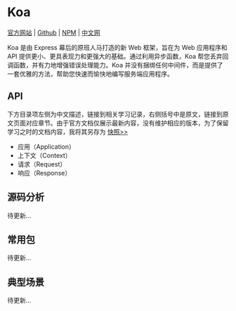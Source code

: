 # Koa

[官方网站](https://koajs.com) | [Github](https://github.com/koajs) | [NPM](https://www.npmjs.com/package/koa) | [中文网](http://koajs.cn)

Koa 是由 Express 幕后的原班人马打造的新 Web 框架，旨在为 Web 应用程序和 API 提供更小、更具表现力和更强大的基础。通过利用异步函数，Koa 帮您丢弃回调函数，并有力地增强错误处理能力。Koa 并没有捆绑任何中间件，而是提供了一套优雅的方法，帮助您快速而愉快地编写服务端应用程序。

## API

下方目录项左侧为中文描述，链接到相关学习记录，右侧括号中是原文，链接到原文页面对应章节。由于官方文档仅展示最新内容，没有维护相应的版本，为了保留学习之时的文档内容，我将其另存为 [快照>>](./snapshoot/)

- 应用（Application）
- 上下文（Context）
- 请求（Request）
- 响应（Response）

## 源码分析

待更新…

## 常用包

待更新…

<!-- https://github.com/koajs/koa/wiki -->

## 典型场景

待更新…

<!-- https://github.com/koajs/examples -->
<!-- https://github.com/koajs/koa/blob/master/docs/guide.md -->
